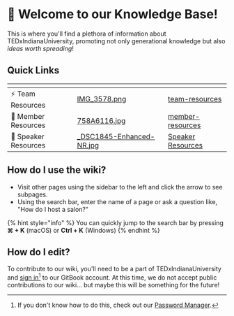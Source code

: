 # 👋 Welcome to our Knowledge Base!

This is where you'll find a plethora of information about TEDxIndianaUniversity, promoting not only generational knowledge but also _ideas worth spreading_!

## Quick Links

<table data-view="cards"><thead><tr><th></th><th data-hidden data-card-cover data-type="image"></th><th data-hidden data-card-target data-type="content-ref"></th></tr></thead><tbody><tr><td><span data-gb-custom-inline data-tag="emoji" data-code="26a1">⚡</span> Team Resources</td><td><a href=".gitbook/assets/IMG_3578.png">IMG_3578.png</a></td><td><a href="team-resources/">team-resources</a></td></tr><tr><td><span data-gb-custom-inline data-tag="emoji" data-code="1f9d9">🧙</span> Member Resources</td><td><a href=".gitbook/assets/758A6116.jpg">758A6116.jpg</a></td><td><a href="member-resources/">member-resources</a></td></tr><tr><td><span data-gb-custom-inline data-tag="emoji" data-code="1f3a4">🎤</span> Speaker Resources</td><td><a href=".gitbook/assets/_DSC1845-Enhanced-NR.jpg">_DSC1845-Enhanced-NR.jpg</a></td><td><a href="https://app.gitbook.com/o/7YXIdPMvc8dgE7MfEfpe/s/tCiaJkmdXjI1rcT80tcF/">Speaker Resources</a></td></tr></tbody></table>

## How do I use the wiki?

* Visit other pages using the sidebar to the left and click the arrow to see subpages.
* Using the search bar, enter the name of a page or ask a question like, "How do I host a salon?"

{% hint style="info" %}
You can quickly jump to the search bar by pressing **⌘ + K** (macOS) or **Ctrl + K** (Windows)
{% endhint %}

## How do I edit?

To contribute to our wiki, you'll need to be a part of TEDxIndianaUniversity and [sign in](#user-content-fn-1)[^1] to our GitBook account. At this time, we do not accept public contributions to our wiki... but maybe this will be something for the future!

[^1]: If you don't know how to do this, check out our [Password Manager](member-resources/passwords.md).
